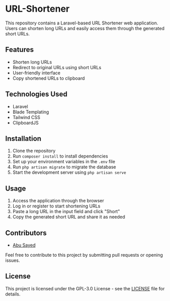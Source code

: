 # URL-Shortener

This repository contains a Laravel-based URL Shortener web application. Users can shorten long URLs and easily access them through the generated short URLs.

## Features
- Shorten long URLs
- Redirect to original URLs using short URLs
- User-friendly interface
- Copy shortened URLs to clipboard

## Technologies Used
- Laravel
- Blade Templating
- Tailwind CSS
- ClipboardJS

## Installation
1. Clone the repository
2. Run  `composer install`  to install dependencies
3. Set up your environment variables in the  `.env`  file
4. Run  `php artisan migrate`  to migrate the database
5. Start the development server using  `php artisan serve`

## Usage
1. Access the application through the browser
2. Log in or register to start shortening URLs
3. Paste a long URL in the input field and click "Short"
4. Copy the generated short URL and share it as needed

## Contributors
- [Abu Sayed](https://github.com/imabusayed)

Feel free to contribute to this project by submitting pull requests or opening issues.

## License
This project is licensed under the GPL-3.0 License - see the [LICENSE](LICENSE) file for details.
